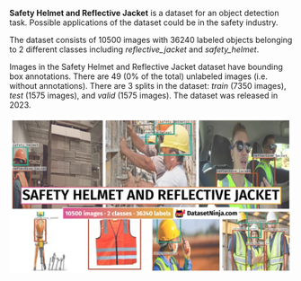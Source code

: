 **Safety Helmet and Reflective Jacket** is a dataset for an object detection task. Possible applications of the dataset could be in the safety industry. 

The dataset consists of 10500 images with 36240 labeled objects belonging to 2 different classes including *reflective_jacket* and *safety_helmet*.

Images in the Safety Helmet and Reflective Jacket dataset have bounding box annotations. There are 49 (0% of the total) unlabeled images (i.e. without annotations). There are 3 splits in the dataset: *train* (7350 images), *test* (1575 images), and *valid* (1575 images). The dataset was released in 2023.

<img src="https://github.com/dataset-ninja/safety-helmet-and-reflective-jacket/raw/main/visualizations/poster.png">
